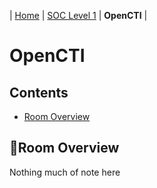 | [Home](../README.md) | [SOC Level 1](../SOClevel1.md) | **OpenCTI** |

# OpenCTI

## Contents
- [Room Overview](#room-overview)

## 📘Room Overview

Nothing much of note here


